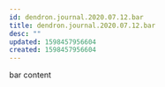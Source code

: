 ```yaml
---
id: dendron.journal.2020.07.12.bar
title: dendron.journal.2020.07.12.bar
desc: ""
updated: 1598457956604
created: 1598457956604
---
```


bar content
